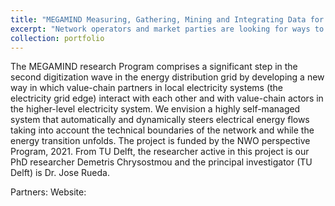 ```yaml
---
title: "MEGAMIND Measuring, Gathering, Mining and Integrating Data for Self-management in the Edge of the Electricity System"
excerpt: "Network operators and market parties are looking for ways to prevent intelligently  overloading the network and to link supply and demand. The MEGAMIND programme brings together knowledge of energy systems, artificial intelligence and regulation to develop both the necessary technology and appropriate regulations. The researchers aim to develop models to predict when problems will arise. Then, they will have devices that consume energy interact directly with devices that produce energy to avoid these situations. <br/><img src='/images/megamind_logo.png' width="200">"
collection: portfolio
---
```


The MEGAMIND research Program comprises a significant step in the second digitization wave in the energy distribution grid by developing a new way in which value-chain partners in local electricity systems (the electricity grid edge) interact with each other and with value-chain actors in the higher-level electricity system. We envision a highly self-managed system that automatically and dynamically steers electrical energy flows taking into account the technical boundaries of the network and while the energy transition unfolds. The project is funded by the NWO perspective Program, 2021. From TU Delft, the researcher active in this project is our PhD researcher Demetris Chrysostmou and the principal investigator (TU Delft) is Dr. Jose Rueda.

Partners:
Website: 
